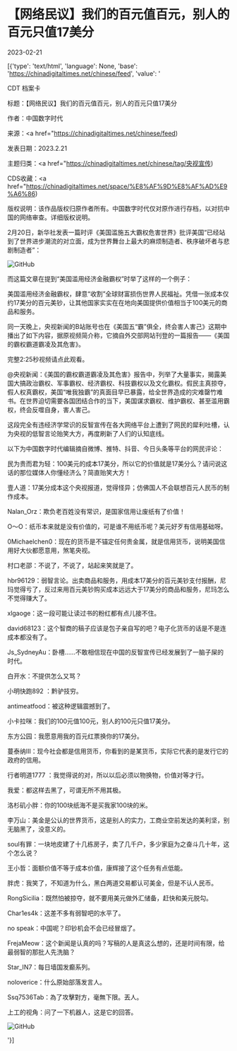 # 【网络民议】我们的百元值百元，别人的百元只值17美分

2023-02-21

[{'type': 'text/html', 'language': None, 'base': 'https://chinadigitaltimes.net/chinese/feed', 'value': '

CDT 档案卡

标题：【网络民议】我们的百元值百元，别人的百元只值17美分

作者：中国数字时代

来源：<a href="https://chinadigitaltimes.net/chinese/feed)

发表日期：2023.2.21

主题归类：<a href="https://chinadigitaltimes.net/chinese/tag/央视宣传)

CDS收藏：<a href="https://chinadigitaltimes.net/space/%E8%AF%9D%E8%AF%AD%E9%A6%86)

版权说明：该作品版权归原作者所有。中国数字时代仅对原作进行存档，以对抗中国的网络审查。详细版权说明。





2月20日，新华社发表一篇时评《美国滥施五大霸权危害世界》批评美国“已经站到了世界进步潮流的对立面，成为世界舞台上最大的麻烦制造者、秩序破坏者与悲剧制造者”：

![GitHub](https://chinadigitaltimes.net/chinese/files/2023/02/image-1676964017608.png)

而这篇文章在提到“美国滥用经济金融霸权”时举了这样的一个例子：



美国滥用经济金融霸权，肆意“收割”全球财富损伤世界人民福祉。凭借一张成本仅约17美分的百元美钞，让其他国家实实在在地向美国提供价值相当于100美元的商品和服务。



同一天晚上，央视新闻的B站账号也在《美国五“霸”俱全，终会害人害己》这期中播出了如下内容，据原视频简介称，它摘自外交部网站刊登的一篇报告——《美国的霸权霸道霸凌及其危害》。



完整2:25秒视频请点此观看。



@央视新闻：《美国的霸权霸道霸凌及其危害》报告中，列举了大量事实，揭露美国大搞政治霸权、军事霸权、经济霸权、科技霸权以及文化霸权。假民主真掠夺，假人权真霸权，美国“唯我独霸”的真面目早已暴露，给全世界造成的灾难罄竹难书。在世界迫切需要各国团结合作的当下，美国谋求霸权、维护霸权、甚至滥用霸权，终会反噬自身，害人害己。



这段完全有违经济学常识的反智宣传在各大网络平台上遭到了网民的犀利吐槽，认为央视的低智言论贻笑大方，再度刷新了人们的认知底线。

以下为中国数字时代编辑摘自微博、推特、抖音、今日头条等平台的网民评论：



民为贵而君为轻：100美元的成本17美分，所以它的价值就是17美分么？请问说这话的那位媒体人你懂经济么？简直贻笑大方！

壹人道：17美分成本这个央视报道，觉得怪异；仿佛国人不会联想百元人民币的制作成本。

Nalan_Orz：欺负老百姓没有常识，是国家信用让废纸有了价值！

O～O：纸币本来就是没有价值的，可是谁不用纸币呢？美元好歹有信用基础呀。

0Michaelchen0：现在的货币是不锚定任何贵金属，就是信用货币，说明美国信用好大伙都愿意用，煞笔央视。

村口老邵：不说了，不说了，站起来笑就是了。

hbr96129：弱智言论。出卖商品和服务，用成本17美分的百元美钞支付报酬，尼玛觉得亏了，反过来用百元美钞购买成本远远大于17美分的商品和服务，尼玛怎么不觉得赚大了。

xlgaoge：这一段可能让读过书的粉红都有点儿接不住。

david68123：这个智商的稿子应该是包子亲自写的吧？电子化货币的话是不是连成本都没有了。

Js_SydneyAu：卧槽……不敢相信现在中国的反智宣传已经发展到了一脑子屎的时代。

白开水：不提供怎么又骂？

小明快跑892 ：黔驴技穷。

antimeatfood：被这种逻辑震撼到了。

小卡拉咪：我们的100元值100元，别人的100元只值17美分。

东方公园：我愿意用我的百元红票换你的17美分。

蔓泰纳III：现今社会都是信用货币，你看到的是某货币，实际它代表的是发行它的政府的信用。

行者明道1777 ：我觉得说的对，所以以后必须以物换物，价值对等才行。

我爱：都这样去黑了，可谓无所不用其极。

洛杉矶小胖：你的100块纸海不是买我家100块的米。

李万山：美金是公认的世界货币，这是别人的实力，工商业空前发达的美利坚，别无脑黑了，没意义的。

soul有罪：一块地皮建了十几栋房子，卖了几千户，多少家庭为之奋斗几十年，这个怎么说？

王小哲：面额价值不等于成本价值，康辉接了这个任务有点低能。

胖虎：我笑了，不知道为什么，黑白两道交易都认可美金，但是不认人民币。

RongSicilia：既然怕被掠夺，就不要用美元做外汇储备，赶快和美元脱勾。

Char1es4k：这差不多有弱智吧的水平了。

no speak：中国呢？印钞机会不会已经冒烟了。

FrejaMeow：这个新闻是认真的吗？写稿的人是真这么想的，还是时间有限，给最弱智的那批人先洗脑？

Star_IN7：每日墙国发癫系列。

noloverice：什么原始部落发言人。

Ssq7536Tab：為了攻擊對方，毫無下限。丟人。





上工的视角：问了一下机器人，这是它的回答。

![GitHub](https://chinadigitaltimes.net/chinese/files/2023/02/image-1676964140501.png)

'}]